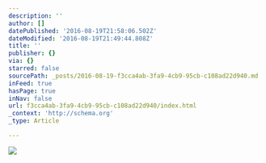 ```yaml
---
description: ''
author: []
datePublished: '2016-08-19T21:58:06.502Z'
dateModified: '2016-08-19T21:49:44.808Z'
title: ''
publisher: {}
via: {}
starred: false
sourcePath: _posts/2016-08-19-f3cca4ab-3fa9-4cb9-95cb-c108ad22d940.md
inFeed: true
hasPage: true
inNav: false
url: f3cca4ab-3fa9-4cb9-95cb-c108ad22d940/index.html
_context: 'http://schema.org'
_type: Article

---
```

![](https://the-grid-user-content.s3-us-west-2.amazonaws.com/be6b6c4c-ec13-4bda-9331-ef4a19036594.jpg)